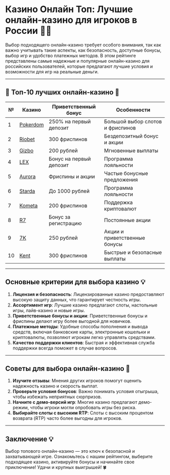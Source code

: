 # Казино Онлайн Топ: Лучшие онлайн-казино для игроков в России 🎰💸

Выбор подходящего онлайн-казино требует особого внимания, так как важно учитывать такие аспекты, как безопасность, доступные бонусы, выбор игр и удобство платежных методов. В этом рейтинге представлены самые надежные и популярные онлайн-казино для российских пользователей, которые предлагают лучшие условия и возможности для игр на реальные деньги.

---

## 🎲 Топ-10 лучших онлайн-казино 🎲

| №  | Казино                                                                                  | Приветственный бонус          | Особенности                      |
|----|----------------------------------------------------------------------------------------|-------------------------------|----------------------------------|
| 1  | [Pokerdom](https://brandplay.link/4k77v2yx)                                            | 250% на первый депозит        | Большой выбор слотов и фриспинов |
| 2  | [Riobet](https://brandplay.link/7xBLTPyj)                                              | 300 фриспинов                  | Бездепозитный бонус и акции      |
| 3  | [Gizbo](https://brandplay.link/bprXw4YV)                                               | 200 рублей                     | Мгновенные выплаты               |
| 4  | [LEX](https://brandplay.link/zW4hdDFV)                                                 | Бонус на первый депозит       | Программа лояльности             |
| 5  | [Aurora](https://10trafic-stat2.com/click/668546556bcc6313411604bd/6766/13032/subaccount) | Фриспины и акции              | Частые бонусные предложения      |
| 6  | [Starda](https://brandplay.link/fB7xwRFL)                                              | До 1000 рублей                | Программа лояльности             |
| 7  | [Kometa](https://brandplay.link/8ZymQJV8)                                              | 200 фриспинов                  | Поддержка криптовалют            |
| 8  | [R7](https://brandplay.link/bMd3Yjsw)                                                  | Бонус за регистрацию           | Постоянные акции                 |
| 9  | [7K](https://brandplay.link/BvQyFShp)                                                  | 250 рублей                     | Акции и приветственные бонусы    |
| 10 | [Kent](https://brandplay.link/Fv2WP3js)                                                | 300 фриспинов                  | Быстрые и безопасные выплаты     |

---

## Основные критерии для выбора казино 💡

1. **Лицензия и безопасность**: Лицензированные казино предоставляют высокую защиту данных, что гарантирует честность игры.
2. **Ассортимент игр**: Лучшие казино предлагают слоты, настольные игры, лайв-казино и новые игры.
3. **Приветственные бонусы и акции**: Приветственные бонусы и фриспины делают игру более выгодной для новичков.
4. **Платежные методы**: Удобные способы пополнения и вывода средств, включая банковские карты, электронные кошельки и криптовалюты, позволяют игрокам легко управлять средствами.
5. **Качество поддержки клиентов**: Быстрая и эффективная служба поддержки всегда поможет в случае вопросов.

---

## Советы для выбора онлайн-казино 🎯

1. **Изучите отзывы**: Мнения других игроков помогут оценить надежность казино и скорость выплат.
2. **Проверьте условия бонусов**: Важно понимать условия отыгрыша, чтобы избежать неприятных сюрпризов.
3. **Начните с демо-версий игр**: Многие казино предлагают демо-режим, чтобы игроки могли опробовать игры без риска.
4. **Выбирайте слоты с высоким RTP**: Слоты с высоким процентом возврата (RTP) часто более выгодны для игроков.

---

## Заключение 💡

Выбор топового онлайн-казино — это ключ к безопасной и захватывающей игре. Ознакомьтесь с нашим рейтингом, выберите подходящее казино, активируйте бонусы и начинайте свое приключение! Удачи и крупных выигрышей! 🍀
